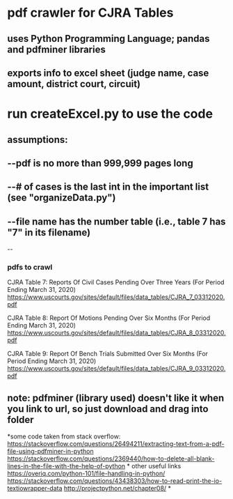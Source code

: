
# pdf crawler for CJRA Tables 
## uses Python Programming Language; pandas and pdfminer libraries
## exports info to excel sheet (judge name, case amount, district court, circuit)

# run createExcel.py to use the code
## assumptions:
## --pdf is no more than 999,999 pages long
## --# of cases is the last int in the important list (see "organizeData.py")
## --file name has the number table (i.e., table 7 has "7" in its filename)


--
### pdfs to crawl 
CJRA Table 7: Reports Of Civil Cases Pending Over Three Years (For Period Ending March 31, 2020)
https://www.uscourts.gov/sites/default/files/data_tables/CJRA_7_03312020.pdf

CJRA Table 8: Report Of Motions Pending Over Six Months (For Period Ending March 31, 2020)
https://www.uscourts.gov/sites/default/files/data_tables/CJRA_8_03312020.pdf

CJRA Table 9: Report Of Bench Trials Submitted Over Six Months (For Period Ending March 31, 2020)
https://www.uscourts.gov/sites/default/files/data_tables/CJRA_9_03312020.pdf

note: pdfminer (library used) doesn't like it when you link to url, so just download and drag into folder
--


*some code taken from
stack overflow:
    https://stackoverflow.com/questions/26494211/extracting-text-from-a-pdf-file-using-pdfminer-in-python
    https://stackoverflow.com/questions/2369440/how-to-delete-all-blank-lines-in-the-file-with-the-help-of-python
*
other useful links
https://overiq.com/python-101/file-handling-in-python/
https://stackoverflow.com/questions/43438303/how-to-read-print-the-io-textiowrapper-data
http://projectpython.net/chapter08/ 
*
